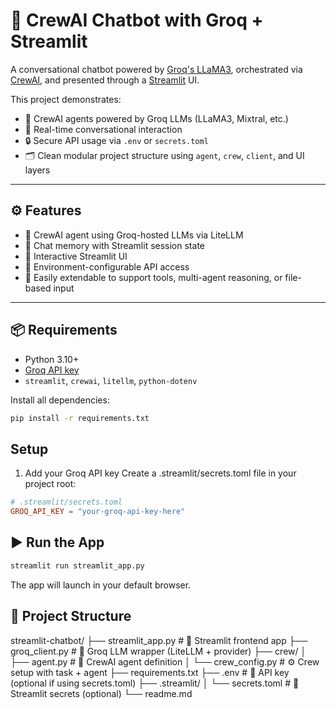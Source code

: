 # 🤖 CrewAI Chatbot with Groq + Streamlit

A conversational chatbot powered by [Groq's LLaMA3](https://console.groq.com), orchestrated via [CrewAI](https://docs.crewai.com), and presented through a [Streamlit](https://streamlit.io/) UI.

This project demonstrates:

- 🧠 CrewAI agents powered by Groq LLMs (LLaMA3, Mixtral, etc.)
- 🔁 Real-time conversational interaction
- 🔒 Secure API usage via `.env` or `secrets.toml`
- 🗂️ Clean modular project structure using `agent`, `crew`, `client`, and UI layers

---

## ⚙️ Features

- 🤖 CrewAI agent using Groq-hosted LLMs via LiteLLM
- 💬 Chat memory with Streamlit session state
- 🔄 Interactive Streamlit UI
- 🔐 Environment-configurable API access
- 🧩 Easily extendable to support tools, multi-agent reasoning, or file-based input

---

## 📦 Requirements

- Python 3.10+
- [Groq API key](https://console.groq.com)
- `streamlit`, `crewai`, `litellm`, `python-dotenv`

Install all dependencies:

```bash
pip install -r requirements.txt
```

## Setup
1. Add your Groq API key
Create a .streamlit/secrets.toml file in your project root:

```toml
# .streamlit/secrets.toml
GROQ_API_KEY = "your-groq-api-key-here"
```

## ▶️ Run the App
```python
streamlit run streamlit_app.py
```
The app will launch in your default browser.

## 📁 Project Structure
streamlit-chatbot/
├── streamlit_app.py           # 🚀 Streamlit frontend app
├── groq_client.py             # 🔌 Groq LLM wrapper (LiteLLM + provider)
├── crew/
│   ├── agent.py               # 🧠 CrewAI agent definition
│   └── crew_config.py         # ⚙️ Crew setup with task + agent
├── requirements.txt
├── .env                       # 🔐 API key (optional if using secrets.toml)
├── .streamlit/
│   └── secrets.toml           # 🔐 Streamlit secrets (optional)
└── readme.md






